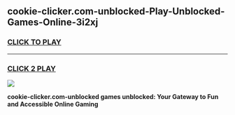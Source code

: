 
## cookie-clicker.com-unblocked-Play-Unblocked-Games-Online-3i2xj
<h3>
<a href="https://premium76.site?title=cookie-clicker.com-unblocked&ref=25A">CLICK TO PLAY</a></h3>
<hr>

<h3>
<a href="https://premium76.site?title=cookie-clicker.com-unblocked&ref=25A">CLICK 2 PLAY</a>
  
</h3>

<a href="https://premium76.site?title=cookie-clicker.com-unblocked&ref=25A"><img src="https://clearcache.store/games.png"></a>


**cookie-clicker.com-unblocked games unblocked: Your Gateway to Fun and Accessible Online Gaming**

